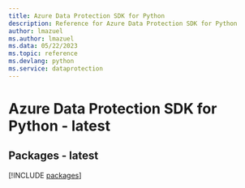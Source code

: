 ```yaml
---
title: Azure Data Protection SDK for Python
description: Reference for Azure Data Protection SDK for Python
author: lmazuel
ms.author: lmazuel
ms.data: 05/22/2023
ms.topic: reference
ms.devlang: python
ms.service: dataprotection
---
```

# Azure Data Protection SDK for Python - latest
## Packages - latest
[!INCLUDE [packages](data-protection-index.md)]